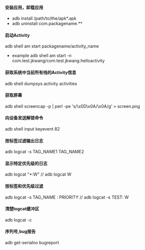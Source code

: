 #### 安装应用，卸载应用
* adb install /path/to/the/apk*.apk
* adb uninstall com.packagename.**

#### 启动Activity

adb shell am start packagename/activity_name

* example
adb shell am start -n com.test.jkwang/com.test.jkwang.helloactivity

#### 获取系统中当前所有栈的Activity信息
adb shell dumpsys activity activities

#### 获取屏幕
adb shell screencap -p | perl -pe 's/\x0D\x0A/\x0A/g' > screen.png

#### 向设备发送解锁命令
adb shell input keyevent 82

#### 按标签过滤输出日志
adb logcat -s TAG_NAME1 TAG_NAME2

#### 显示特定优先级的日志
adb logcat "*:W"  // adb logcat W


#### 按标签和优先级过滤
adb logcat -s TAG_NAME : PRIORITY // adb logcat -s TEST: W

#### 清楚logcat缓冲区
adb logcat -c

#### 序列号,bug报告
adb get-serialno bugreport
